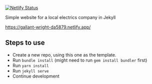 [![Netlify Status](https://api.netlify.com/api/v1/badges/af053b6d-acf1-4950-99ed-d0ed57d2206d/deploy-status)](https://app.netlify.com/sites/gallant-wright-da5879/deploys)

Simple website for a local electrics company in Jekyll

https://gallant-wright-da5879.netlify.app/

## Steps to use
- Create a new repo, using this one as the template.
- Run `bundle install` (might need to run `gem install bundler` first)
- Run `yarn install`
- Run `jekyll serve`
- Continue development
